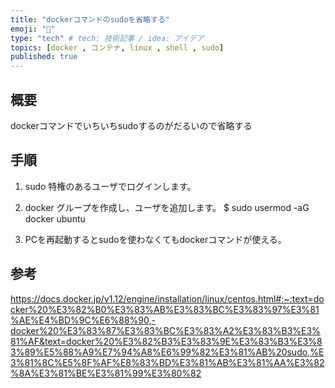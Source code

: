 ```yaml
---
title: "dockerコマンドのsudoを省略する"
emoji: "🐷"
type: "tech" # tech: 技術記事 / idea: アイデア
topics: [docker , コンテナ, linux , shell , sudo]
published: true
---
```


## 概要
dockerコマンドでいちいちsudoするのがだるいので省略する

## 手順

1. sudo 特権のあるユーザでログインします。

2. docker グループを作成し、ユーザを追加します。
$ sudo usermod -aG docker ubuntu

3. PCを再起動するとsudoを使わなくてもdockerコマンドが使える。

## 参考
https://docs.docker.jp/v1.12/engine/installation/linux/centos.html#:~:text=docker%20%E3%82%B0%E3%83%AB%E3%83%BC%E3%83%97%E3%81%AE%E4%BD%9C%E6%88%90,-docker%20%E3%83%87%E3%83%BC%E3%83%A2%E3%83%B3%E3%81%AF&text=docker%20%E3%82%B3%E3%83%9E%E3%83%B3%E3%83%89%E5%88%A9%E7%94%A8%E6%99%82%E3%81%AB%20sudo,%E3%81%8C%E5%8F%AF%E8%83%BD%E3%81%AB%E3%81%AA%E3%82%8A%E3%81%BE%E3%81%99%E3%80%82